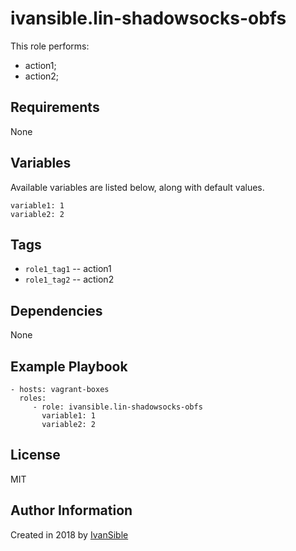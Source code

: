 # ivansible.lin-shadowsocks-obfs
This role performs:
 - action1;
 - action2;


## Requirements

None


## Variables

Available variables are listed below, along with default values.

    variable1: 1
    variable2: 2


## Tags

- `role1_tag1` -- action1
- `role1_tag2` -- action2


## Dependencies

None


## Example Playbook

    - hosts: vagrant-boxes
      roles:
         - role: ivansible.lin-shadowsocks-obfs
           variable1: 1
           variable2: 2


## License

MIT

## Author Information

Created in 2018 by [IvanSible](https://github.com/ivansible)
